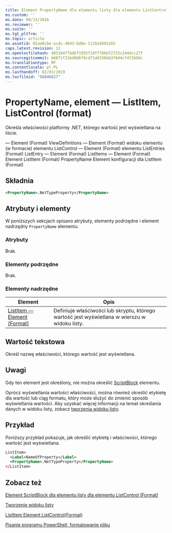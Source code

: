 ```yaml
---
title: Element PropertyName dla elementu listy dla elementu ListControl (Format) | Dokumentacja firmy Microsoft
ms.custom: ''
ms.date: 09/13/2016
ms.reviewer: ''
ms.suite: ''
ms.tgt_pltfrm: ''
ms.topic: article
ms.assetid: 01ae8cbe-acdc-4043-bd6e-1118a5691a55
caps.latest.revision: 12
ms.openlocfilehash: 405184f7bdbf1955f1df7766bf2723c244dcc27f
ms.sourcegitcommit: b6871f21bd666f9cd71dd336bb3f844cf472b56c
ms.translationtype: MT
ms.contentlocale: pl-PL
ms.lasthandoff: 02/03/2019
ms.locfileid: "56846627"
---
```

# <a name="propertyname-element-for-listitem-for-listcontrol-format"></a>PropertyName, element — ListItem, ListControl (format)

Określa właściwości platformy .NET, którego wartość jest wyświetlana na liście.

— Element (Format) ViewDefinitions — Element (Format) widoku elementu (w formacie) elementu ListControl — Element (Format) elementu ListEntries (Format) ListEntry — Element (Format) ListItems — Element (Format) Element ListItem (Format) PropertyName Element konfiguracji dla ListItem (Format)

## <a name="syntax"></a>Składnia

```xml
<PropertyName>.NetTypeProperty</PropertyName>
```

## <a name="attributes-and-elements"></a>Atrybuty i elementy

W poniższych sekcjach opisano atrybuty, elementy podrzędne i element nadrzędny `PropertyName` elementu.

### <a name="attributes"></a>Atrybuty

Brak.

### <a name="child-elements"></a>Elementy podrzędne

Brak.

### <a name="parent-elements"></a>Elementy nadrzędne

|Element|Opis|
|-------------|-----------------|
|[ListItem — Element (Format)](./listitem-element-for-listitems-for-listcontrol-format.md)|Definiuje właściwości lub skryptu, którego wartość jest wyświetlana w wierszu w widoku listy.|

## <a name="text-value"></a>Wartość tekstowa

Określ nazwę właściwości, którego wartość jest wyświetlana.

## <a name="remarks"></a>Uwagi

Gdy ten element jest określony, nie można określić [ScriptBlock](./scriptblock-element-for-listitem-for-listcontrol-format.md) elementu.

Oprócz wyświetlania wartości właściwości, można również określić etykietę dla wartość lub ciąg formatu, który może służyć do zmienić sposób wyświetlania wartości. Aby uzyskać więcej informacji na temat określania danych w widoku listy, zobacz [tworzenia widoku listy](./creating-a-list-view.md).

## <a name="example"></a>Przykład

Poniższy przykład pokazuje, jak określić etykietę i właściwości, którego wartość jest wyświetlana.

```xml
ListItem>
  <Label>NameOfProperty</Label>
  <PropertyName>.NetTypeProperty</PropertyName>
</ListItem>

```

## <a name="see-also"></a>Zobacz też

[Element ScriptBlock dla elementu listy dla elementu ListControl (Format)](./scriptblock-element-for-listitem-for-listcontrol-format.md)

[Tworzenie widoku listy](./creating-a-list-view.md)

[ListItem Element ListControl(Format)](./listitem-element-for-listitems-for-listcontrol-format.md)

[Pisanie programu PowerShell, formatowanie pliku](./writing-a-powershell-formatting-file.md)
